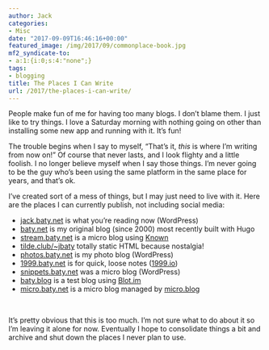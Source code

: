 ```yaml
---
author: Jack
categories:
- Misc
date: "2017-09-09T16:46:16+00:00"
featured_image: /img/2017/09/commonplace-book.jpg
mf2_syndicate-to:
- a:1:{i:0;s:4:"none";}
tags:
- blogging
title: The Places I Can Write
url: /2017/the-places-i-can-write/
---
```

People make fun of me for having too many blogs. I don&#8217;t blame them. I just like to try things. I love a Saturday morning with nothing going on other than installing some new app and running with it. It&#8217;s fun!

The trouble begins when I say to myself, &#8220;That&#8217;s it, _this_ is where I&#8217;m writing from now on!&#8221; Of course that never lasts, and I look flighty and a little foolish. I no longer believe myself when I say those things. I&#8217;m never going to be the guy who&#8217;s been using the same platform in the same place for years, and that&#8217;s ok.

I&#8217;ve created sort of a mess of things, but I may just need to live with it. Here are the places I can currently publish, not including social media:

  * [jack.baty.net][1] is what you&#8217;re reading now (WordPress)
  * [baty.net][2] is my original blog (since 2000) most recently built with Hugo
  * [stream.baty.net][3] is a micro blog using [Known][4]
  * [tilde.club/~jbaty][5] totally static HTML because nostalgia!
  * [photos.baty.net][6] is my photo blog (WordPress)
  * [1999.baty.net][7] is for quick, loose notes ([1999.io][8])
  * [snippets.baty.net][9] was a micro blog (WordPress)
  * [baty.blog][10] is a test blog using [Blot.im][11]
  * [micro.baty.net][12] is a micro blog managed by [micro.blog][13]

&nbsp;

It&#8217;s pretty obvious that this is too much. I&#8217;m not sure what to do about it so I&#8217;m leaving it alone for now. Eventually I hope to consolidate things a bit and archive and shut down the places I never plan to use.

 [1]: https://jack.baty.net
 [2]: https://baty.net
 [3]: https://stream.baty.net
 [4]: https://withknown.com/
 [5]: http://tilde.club/~jbaty
 [6]: https://photos.baty.net
 [7]: http://1999.baty.net
 [8]: http://1999.io
 [9]: https://snippets.baty.net
 [10]: http://baty.blog
 [11]: https://blot.im
 [12]: http://micro.baty.net
 [13]: https://micro.blog